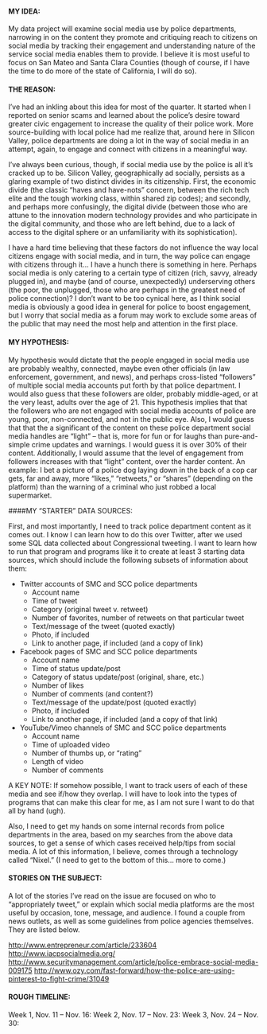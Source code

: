 #### MY IDEA: 
My data project will examine social media use by police departments, narrowing in on the content they promote and critiquing reach to citizens on social media by tracking their engagement and understanding nature of the service social media enables them to provide. 
I believe it is most useful to focus on San Mateo and Santa Clara Counties (though of course, if I have the time to do more of the state of California, I will do so).

#### THE REASON:
I’ve had an inkling about this idea for most of the quarter. It started when I reported on senior scams and learned about the police’s desire toward greater civic engagement to increase the quality of their police work. More source-building with local police had me realize that, around here in Silicon Valley, police departments are doing a lot in the way of social media in an attempt, again, to engage and connect with citizens in a meaningful way. 

I’ve always been curious, though, if social media use by the police is all it’s cracked up to be. Silicon Valley, geographically ad socially, persists as a glaring example of two distinct divides in its citizenship. First, the economic divide (the classic “haves and have-nots” concern, between the rich tech elite and the tough working class, within shared zip codes); and secondly, and perhaps more confusingly, the digital divide (between those who are attune to the innovation modern technology provides and who participate in the digital community, and those who are left behind, due to a lack of access to the digital sphere or an unfamiliarity with its sophistication).  

I have a hard time believing that these factors do not influence the way local citizens engage with social media, and in turn, the way police can engage with citizens through it… I have a hunch there is something in here. Perhaps social media is only catering to a certain type of citizen (rich, savvy, already plugged in), and maybe (and of course, unexpectedly) underserving others (the poor, the unplugged, those who are perhaps in the greatest need of police connection)? I don’t want to be too cynical here, as I think social media is obviously a good idea in general for police to boost engagement, but I worry that social media as a forum may work to exclude some areas of the public that may need the most help and attention in the first place. 

#### MY HYPOTHESIS:
My hypothesis would dictate that the people engaged in social media use are probably wealthy, connected, maybe even other officials (in law enforcement, government, and news), and perhaps cross-listed “followers” of multiple social media accounts put forth by that police department. I would also guess that these followers are older, probably middle-aged, or at the very least, adults over the age of 21. This hypothesis implies that that the followers who are not engaged with social media accounts of police are young, poor, non-connected, and not in the public eye. 
Also, I would guess that that the a significant of the content on these police department social media handles are “light” – that is, more for fun or for laughs than pure-and-simple crime updates and warnings. I would guess it is over 30% of their content. 
Additionally, I would assume that the level of engagement from followers increases with that “light” content, over the harder content. An example: I bet a picture of a police dog laying down in the back of a cop car gets, far and away, more “likes,” “retweets,” or “shares” (depending on the platform) than the warning of a criminal who just robbed a local supermarket.  

####MY “STARTER” DATA SOURCES:

First, and most importantly, I need to track police department content as it comes out. I know I can learn how to do this over Twitter, after we used some SQL data collected about Congressional tweeting. I want to learn how to run that program and programs like it to create at least 3 starting data sources, which should include the following subsets of information about them:
  - Twitter accounts of SMC and SCC police departments
      - Account name
      - Time of tweet 
      - Category (original tweet v. retweet)
      - Number of favorites, number of retweets on that particular tweet
      - Text/message of the tweet (quoted exactly)
      - Photo, if included
      - Link to another page, if included (and a copy of link)
  - Facebook pages of SMC and SCC police departments
      - Account name
      - Time of status update/post
      - Category of status update/post (original, share, etc.)
      - Number of likes
      - Number of comments (and content?)
      - Text/message of the update/post (quoted exactly)
      - Photo, if included
      - Link to another page, if included (and a copy of that link)
  - YouTube/Vimeo channels of SMC and SCC police departments
      - Account name
      - Time of uploaded video
      - Number of thumbs up, or “rating”
      - Length of video
      - Number of comments

A KEY NOTE: If somehow possible, I want to track users of each of these media and see if/how they overlap. I will have to look into the types of programs that can make this clear for me, as I am not sure I want to do that all by hand (ugh).

Also, I need to get my hands on some internal records from police departments in the area, based on my searches from the above data sources, to get a sense of which cases received help/tips from social media. A lot of this information, I believe, comes through a technology called “Nixel.” (I need to get to the bottom of this… more to come.)

#### STORIES ON THE SUBJECT:
A lot of the stories I’ve read on the issue are focused on who to “appropriately tweet,” or explain which social media platforms are the most useful by occasion, tone, message, and audience. I found a couple from news outlets, as well as some guidelines from police agencies themselves. They are listed below. 

http://www.entrepreneur.com/article/233604
http://www.iacpsocialmedia.org/
http://www.securitymanagement.com/article/police-embrace-social-media-009175
http://www.ozy.com/fast-forward/how-the-police-are-using-pinterest-to-fight-crime/31049

#### ROUGH TIMELINE:

Week 1, Nov. 11 – Nov. 16: 
Week 2, Nov. 17 – Nov. 23:
Week 3, Nov. 24 – Nov. 30:


